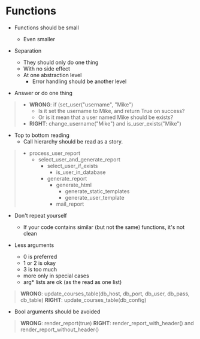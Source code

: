 # Functions

* Functions should be small
  * Even smaller

* Separation
  * They should only do one thing
  * With no side effect
  * At one abstraction level
    * Error handling should be another level

* Answer or do one thing

>   * **WRONG**: if (set_user("username", "Mike")
>     * Is it set the username to Mike, and return True on success?
>     * Or is it mean that a user named Mike should be exists?
>   * **RIGHT**: change_username("Mike") and is_user_exists("Mike")

* Top to bottom reading
  * Call hierarchy should be read as a story.

> * process_user_report
>   * select_user_and_generate_report
>     * select_user_if_exists
>       * is_user_in_database
>     * generate_report
>       * generate_html
>         * generate_static_templates
>         * generate_user_template
>       * mail_report

* Don't repeat yourself
  * If your code contains similar (but not the same) functions, it's not clean

* Less arguments
  * 0 is preferred
  * 1 or 2 is okay
  * 3 is too much
  * more only in special cases
  * arg* lists are ok (as the read as one list)

> **WRONG**: update_courses_table(db_host, db_port, db_user, db_pass, db_table)
> **RIGHT**: update_courses_table(db_config)

* Bool arguments should be avoided

> **WRONG**: render_report(true)
> **RIGHT**: render_report_with_header() and render_report_without_header()